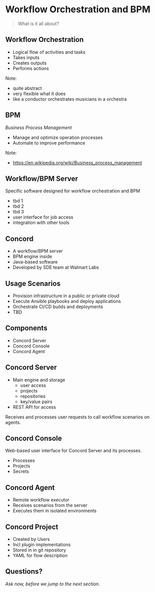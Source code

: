 # Workflow Orchestration and BPM

> What is it all about?


## Workflow Orchestration

- Logical flow of activities and tasks
- Takes inputs
- Creates outputs
- Performs actions

Note:
- quite abstract
- very flexible what it does
- like a conductor orchestrates musicians in a orchestra


## BPM

_Business Process Management_

- Manage and optimize operation processes
- Automate to improve performance

Note:
- https://en.wikipedia.org/wiki/Business_process_management


## Workflow/BPM Server

Specific software designed for workflow orchestration and BPM

- tbd 1
- tbd 2
- tbd 3
- user interface for job access
- integration with other tools


## Concord

- A workflow/BPM server
- BPM engine inside
- Java-based software
- Developed by SDE team at Walmart Labs


## Usage Scenarios

- Provision infrastructure in a public or private cloud
- Execute Ansible playbooks and deploy applications
- Orchestrate CI/CD builds and deployments
- TBD

## Components

- Concord Server
- Concord Console
- Concord Agent


## Concord Server

- Main engine and storage
  - user access
  - projects
  - repositories
  - key/value pairs
- REST API for access

Receives and processes user requests to call workflow scenarios on agents.


## Concord Console

Web-based user interface for Concord Server and its processes. 

- Processes
- Projects
- Secrets


## Concord Agent

- Remote workflow executor
- Receives scenarios from the server
- Executes them in isolated environments


## Concord Project

- Created by Users
- Incl plugin implementations
- Stored in in git repository
- YAML for flow description


## Questions?

<em class="yellow">Ask now, before we jump to the next section.</em>

